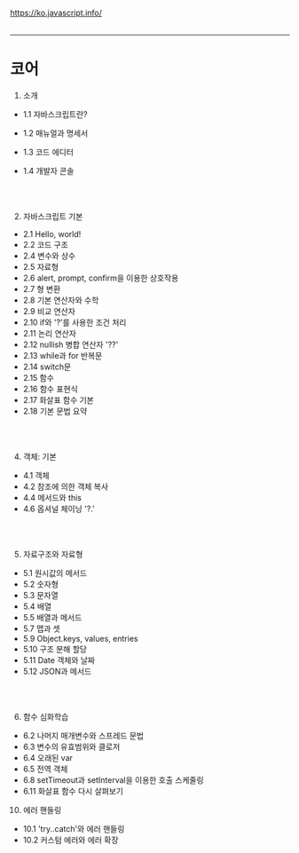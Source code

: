 https://ko.javascript.info/
<br>
<br>

---

# 코어

1. 소개

- 1.1 자바스크립트란?
- 1.2 매뉴얼과 명세서
- 1.3 코드 에디터
- 1.4 개발자 콘솔

  <br><br>

2. 자바스크립트 기본

- 2.1 Hello, world!
- 2.2 코드 구조
- 2.4 변수와 상수
- 2.5 자료형
- 2.6 alert, prompt, confirm을 이용한 상호작용
- 2.7 형 변환
- 2.8 기본 연산자와 수학
- 2.9 비교 연산자
- 2.10 if와 '?'를 사용한 조건 처리
- 2.11 논리 연산자
- 2.12 nullish 병합 연산자 '??'
- 2.13 while과 for 반복문
- 2.14 switch문
- 2.15 함수
- 2.16 함수 표현식
- 2.17 화살표 함수 기본
- 2.18 기본 문법 요약

<br><br>

4. 객체: 기본

- 4.1 객체
- 4.2 참조에 의한 객체 복사
- 4.4 메서드와 this
- 4.6 옵셔널 체이닝 '?.'

<br><br>

5. 자료구조와 자료형

- 5.1 원시값의 메서드
- 5.2 숫자형
- 5.3 문자열
- 5.4 배열
- 5.5 배열과 메서드
- 5.7 맵과 셋
- 5.9 Object.keys, values, entries
- 5.10 구조 분해 할당
- 5.11 Date 객체와 날짜
- 5.12 JSON과 메서드

<br><br>

6. 함수 심화학습

- 6.2 나머지 매개변수와 스프레드 문법
- 6.3 변수의 유효범위와 클로저
- 6.4 오래된 var
- 6.5 전역 객체
- 6.8 setTimeout과 setInterval을 이용한 호출 스케줄링
- 6.11 화살표 함수 다시 살펴보기

10. 에러 핸들링

- 10.1 'try..catch'와 에러 핸들링
- 10.2 커스텀 에러와 에러 확장

